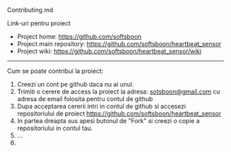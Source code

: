 Contributing.md

Link-uri pentru proiect

* Project home: https://github.com/softsboon
* Project main repository: https://github.com/softsboon/heartbeat_sensor
* Project wiki: https://github.com/softsboon/heartbeat_sensor/wiki

--- 
Cum se poate contribui la proiect:
1. Creezi un cont pe github daca nu ai unul.
2. Trimiti o cerere de access la proiect la adresa: sotsboon@gmail.com cu adresa de email folosita pentru contul de github
3. Dupa acceptarea cererii intri in contul de github si accesezi repositoriului de proiect https://github.com/softsboon/heartbeat_sensor
4. In partea dreapta sus apesi butonul de "Fork" si creezi o copie a repositoriului in contul tau.
5. ...
6. 
